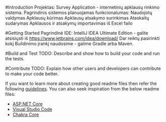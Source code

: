 #Introduction 
Projektas: Survey Application - internetinių apklausų rinkimo sistema. 
Pagrindinis sistemos planuojamas funkcionalumas:
     Naudojotų valdymas
     Apklausų kūrimas
     Apklausų atsakymo surinkimas
     Ataskaitų sudarymas
     Apklausos ir atsakymų importavimas iš Excel failo

#Getting Started
Pagrindinė IDE: IntelliJ IDEA Ultimate Edition - galite atsisiųsti iš https://www.jetbrains.com/idea/download/
Dar reiktų pasirinkti kokį Buildinimo įrankį naudosime - galime Gradle arba Maven.

#Build and Test
TODO: Describe and show how to build your code and run the tests. 

#Contribute
TODO: Explain how other users and developers can contribute to make your code better. 

If you want to learn more about creating good readme files then refer the following [guidelines](https://www.visualstudio.com/en-us/docs/git/create-a-readme). You can also seek inspiration from the below readme files:
- [ASP.NET Core](https://github.com/aspnet/Home)
- [Visual Studio Code](https://github.com/Microsoft/vscode)
- [Chakra Core](https://github.com/Microsoft/ChakraCore)